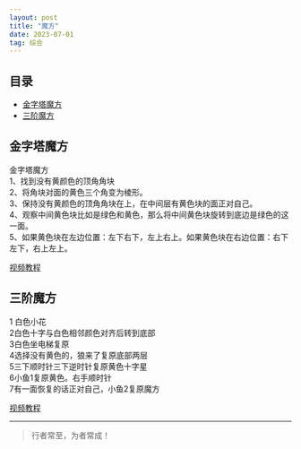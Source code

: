 ```yaml
---
layout: post
title: "魔方"
date: 2023-07-01
tag: 综合
---
```




## 目录

- [金字塔魔方](#content1)
- [三阶魔方](#content2)

<!--===============================================================================================-->
## <a id="content1">金字塔魔方</a>

金字塔魔方   
1、找到没有黄颜色的顶角角块    
2、将角块对面的黄色三个角变为棱形。      
3、保持没有黄颜色的顶角角块在上，在中间层有黄色块的面正对自己。       
4、观察中间黄色块比如是绿色和黄色，那么将中间黄色块旋转到底边是绿色的这一面。    
5、如果黄色块在左边位置：左下右下，左上右上。如果黄色块在右边位置：右下左下，右上左上。           

<a href="https://www.bilibili.com/video/BV1xv411w7qt/?spm_id_from=333.337.search-card.all.click&vd_source=77c7e5b9e1e1e2f2c3b0f495c8d47882">视频教程</a>


<!--===============================================================================================-->
## <a id="content2">三阶魔方</a>

1 白色小花    
2白色十字与白色相邻颜色对齐后转到底部    
3白色坐电梯复原    
4选择没有黄色的，狼来了复原底部两层   
5三下顺时针三下逆时针复原黄色十字星    
6小鱼1复原黄色。右手顺时针   
7有一面恢复的话正对自己，小鱼2复原魔方    

<a href="https://www.toutiao.com/video/6744534310671352327/?channel=&source=search_tab" target="_blank">视频教程</a>




----------
>  行者常至，为者常成！


